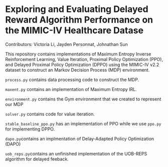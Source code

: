 # Exploring and Evaluating Delayed Reward Algorithm Performance on the MIMIC-IV Healthcare Datase

Contributors: Victoria Li, Jayden Personnat, Johnathan Sun

This repository contains implementations of Maximum Entropy Inverse Reinforcement Learning,
Value Iteration, Proximal Policy Optimization (PPO), and Delayed Proximal Policy Optimization (DPPO)
using the MIMIC-IV v2.2 dataset to construct an Markov Decision Process (MDP) environment.

`process.py` contains data processing code to construct the MDP.

`maxent.py` contains an implementation of Maximum Entropy IRL. 

``environment.py`` contains the Gym environment that we created to represent our MDP

`solver.py` contains code for value iteration.

`stable_baseline_ppo.py` has an implementation of PPO while we use `ppo.py` for implementing DPPO.

``dapo.py``contains an implmentation of Delay-Adapted Policy Optimization (DAPO)

``uob_reps.py``contains an unfinished implementation of the UOB-REPS algorithm for delayed feeback.

